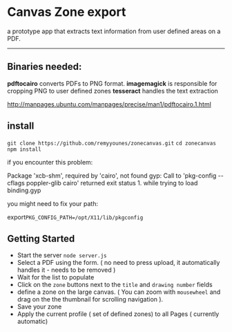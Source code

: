 Canvas Zone export
===
a prototype app that extracts text information from user defined areas on a PDF.

---

Binaries needed:
--

**pdftocairo** converts PDFs to PNG format.
**imagemagick** is responsible for cropping PNG to user defined zones
**tesseract** handles the text extraction

http://manpages.ubuntu.com/manpages/precise/man1/pdftocairo.1.html


install
--

`git clone https://github.com/remyyounes/zonecanvas.git`
`cd zonecanvas`
`npm install `

if you encounter this problem:

Package 'xcb-shm', required by 'cairo', not found
gyp: Call to 'pkg-config --cflags poppler-glib cairo' returned exit status 1. while trying to load binding.gyp

you might need to fix your path:

export`PKG_CONFIG_PATH=/opt/X11/lib/pkgconfig`

Getting Started
--
- Start the server `node server.js`
- Select a PDF using the form. ( no need to press upload, it automatically handles it - needs to be removed )
- Wait for the list to populate
- Click on the `zone` buttons next to the `title` and `drawing number` fields
- define a zone on the large canvas. ( You can zoom with `mousewheel` and drag on the the thumbnail for scrolling navigation ).
- Save your zone
- Apply the current profile ( set of defined zones) to all Pages ( currently automatic)
